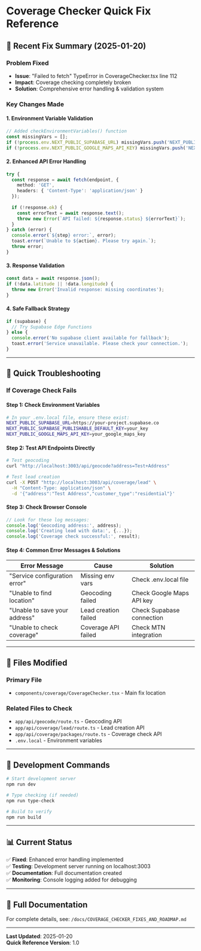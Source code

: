 # Coverage Checker Quick Fix Reference

## 🚨 Recent Fix Summary (2025-01-20)

### Problem Fixed
- **Issue**: "Failed to fetch" TypeError in CoverageChecker.tsx line 112
- **Impact**: Coverage checking completely broken
- **Solution**: Comprehensive error handling & validation system

### Key Changes Made

#### 1. Environment Variable Validation
```typescript
// Added checkEnvironmentVariables() function
const missingVars = [];
if (!process.env.NEXT_PUBLIC_SUPABASE_URL) missingVars.push('NEXT_PUBLIC_SUPABASE_URL');
if (!process.env.NEXT_PUBLIC_GOOGLE_MAPS_API_KEY) missingVars.push('NEXT_PUBLIC_GOOGLE_MAPS_API_KEY');
```

#### 2. Enhanced API Error Handling
```typescript
try {
  const response = await fetch(endpoint, {
    method: 'GET',
    headers: { 'Content-Type': 'application/json' }
  });
  
  if (!response.ok) {
    const errorText = await response.text();
    throw new Error(`API failed: ${response.status} ${errorText}`);
  }
} catch (error) {
  console.error(`${step} error:`, error);
  toast.error(`Unable to ${action}. Please try again.`);
  throw error;
}
```

#### 3. Response Validation
```typescript
const data = await response.json();
if (!data.latitude || !data.longitude) {
  throw new Error('Invalid response: missing coordinates');
}
```

#### 4. Safe Fallback Strategy
```typescript
if (supabase) {
  // Try Supabase Edge Functions
} else {
  console.error('No supabase client available for fallback');
  toast.error('Service unavailable. Please check your connection.');
}
```

---

## 🔧 Quick Troubleshooting

### If Coverage Check Fails

#### Step 1: Check Environment Variables
```bash
# In your .env.local file, ensure these exist:
NEXT_PUBLIC_SUPABASE_URL=https://your-project.supabase.co
NEXT_PUBLIC_SUPABASE_PUBLISHABLE_DEFAULT_KEY=your_key
NEXT_PUBLIC_GOOGLE_MAPS_API_KEY=your_google_maps_key
```

#### Step 2: Test API Endpoints Directly
```bash
# Test geocoding
curl "http://localhost:3003/api/geocode?address=Test+Address"

# Test lead creation
curl -X POST "http://localhost:3003/api/coverage/lead" \
  -H "Content-Type: application/json" \
  -d '{"address":"Test Address","customer_type":"residential"}'
```

#### Step 3: Check Browser Console
```javascript
// Look for these log messages:
console.log('Geocoding address:', address);
console.log('Creating lead with data:', {...});
console.log('Coverage check successful:', result);
```

#### Step 4: Common Error Messages & Solutions

| Error Message | Cause | Solution |
|---------------|-------|----------|
| "Service configuration error" | Missing env vars | Check .env.local file |
| "Unable to find location" | Geocoding failed | Check Google Maps API key |
| "Unable to save your address" | Lead creation failed | Check Supabase connection |
| "Unable to check coverage" | Coverage API failed | Check MTN integration |

---

## 📁 Files Modified

### Primary File
- `components/coverage/CoverageChecker.tsx` - Main fix location

### Related Files to Check
- `app/api/geocode/route.ts` - Geocoding API
- `app/api/coverage/lead/route.ts` - Lead creation API  
- `app/api/coverage/packages/route.ts` - Coverage check API
- `.env.local` - Environment variables

---

## 🚀 Development Commands

```bash
# Start development server
npm run dev

# Type checking (if needed)
npm run type-check

# Build to verify
npm run build
```

---

## 📊 Current Status

✅ **Fixed**: Enhanced error handling implemented  
✅ **Testing**: Development server running on localhost:3003  
✅ **Documentation**: Full documentation created  
✅ **Monitoring**: Console logging added for debugging  

---

## 🔗 Full Documentation

For complete details, see: `/docs/COVERAGE_CHECKER_FIXES_AND_ROADMAP.md`

---

**Last Updated**: 2025-01-20  
**Quick Reference Version**: 1.0
